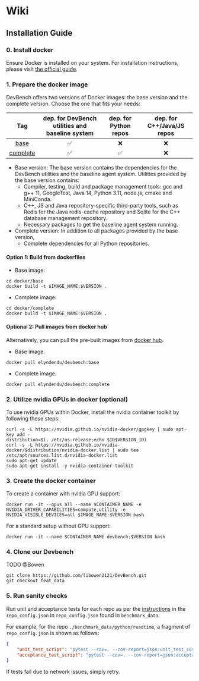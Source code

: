 # Wiki

## Installation Guide

### 0. Install docker

Ensure Docker is installed on your system. For installation instructions, please visit [the official guide](https://docs.docker.com/engine/install/ubuntu/).

### 1. Prepare the docker image

DevBench offers two versions of Docker images: the base version and the complete version. Choose the one that fits your needs:

|   Tag    | dep. for DevBench utilities and baseline system | dep. for Python repos | dep. for C++/Java/JS repos |
| :------: | :-------------------------------------------------: | :-------------------: | :------------------------: |
|   [base](./docker/base/)   |                       ✅                            |          ❌           |     ❌                     |
| [complete](./docker/complete/) |                       ✅                            |          ✅           |     ❌                     |

- Base version: The base version contains the dependencies for the DevBench utilities and the baseline agent system. Utilities provided by the base version contains:
  - Compiler, testing, build and package management tools: gcc and g++ 11, GoogleTest, Java 14, Python 3.11, node.js, cmake and MiniConda.
  - C++, JS and Java repository-specific third-party tools, such as Redis for the Java redis-cache repository and Sqlite for the C++ database management repository.
  - Necessary packages to get the baseline agent system running.
- Complete version: In addition to all packages provided by the base version,
  - Complete dependencies for all Python repositories.

#### Option 1: Build from dockerfiles

- Base image:

```shell
cd docker/base
docker build -t $IMAGE_NAME:$VERSION .
```

- Complete image:

```shell
cd docker/complete
docker build -t $IMAGE_NAME:$VERSION .
```

#### Optional 2: Pull images from docker hub

Alternatively, you can pull the pre-built images from [docker hub](https://hub.docker.com/r/elyndendu/devbench).

- Base image.

```shell
docker pull elyndendu/devbench:base
```

- Complete image.

```shell
docker pull elyndendu/devbench:complete
```

### 2. Utilize nvidia GPUs in docker (optional)

To use nvidia GPUs within Docker, install the nvidia container toolkit by following these steps:

```shell
curl -s -L https://nvidia.github.io/nvidia-docker/gpgkey | sudo apt-key add -
distribution=$(. /etc/os-release;echo $ID$VERSION_ID)
curl -s -L https://nvidia.github.io/nvidia-docker/$distribution/nvidia-docker.list | sudo tee /etc/apt/sources.list.d/nvidia-docker.list
sudo apt-get update
sudo apt-get install -y nvidia-container-toolkit
```

### 3. Create the docker container

To create a container with nvidia GPU support:

```shell
docker run -it --gpus all --name $CONTAINER_NAME -e NVIDIA_DRIVER_CAPABILITIES=compute,utility -e NVIDIA_VISIBLE_DEVICES=all $IMAGE_NAME:$VERSION bash
```

For a standard setup without GPU support:

```shell
docker run -it --name $CONTAINER_NAME devbench:$VERSION bash
```

### 4. Clone our Devbench

TODO @Bowen
```shell
git clone https://github.com/libowen2121/DevBench.git
git checkout feat_data
```

### 5. Run sanity checks

Run unit and acceptance tests for each repo as per the [instructions](./benchmark_data/README.md#dataset-introduction) in the `repo_config.json` in `repo_config.json` found in `benchmark_data`.

For example, for the repo `./benchmark_data/python/readtime`, a fragment of `repo_config.json` is shown as follows:

```json
{
    "unit_test_script": "pytest --cov=. --cov-report=json:unit_test_cov.json --json-report --json-report-file=unit_test_report.json unit_tests",
    "acceptance_test_script": "pytest --cov=. --cov-report=json:acceptance_test_cov.json --json-report --json-report-file=acceptance_test_report.json acceptance_tests",
}
```

If tests fail due to network issues, simply retry.